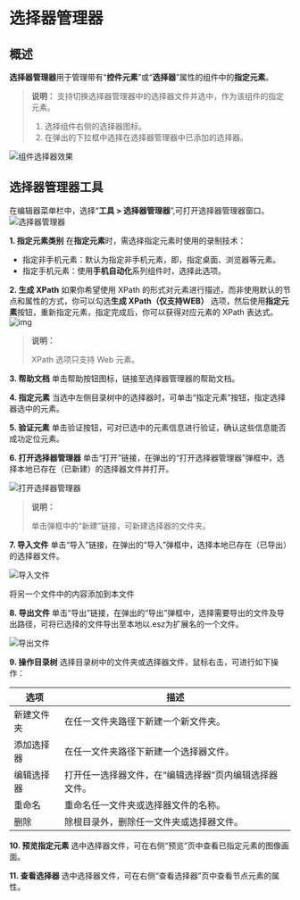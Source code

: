 # 选择器管理器

## 概述

**选择器管理器**用于管理带有“**控件元素**”或“**选择器**”属性的组件中的**指定元素**。

>**说明：**
>支持切换选择器管理器中的选择器文件并选中，作为该组件的指定元素。
>1. 选择组件右侧的选择器图标。
>2. 在弹出的下拉框中选择在选择器管理器中已添加的选择器。

![组件选择器效果](https://docimages.blob.core.chinacloudapi.cn/images/Activities/activitiesselector20201229.png)


## 选择器管理器工具
在编辑器菜单栏中，选择“**工具 > 选择器管理器**”,可打开选择器管理器窗口。
![选择器管理器](https://docimages.blob.core.chinacloudapi.cn/images/Activities/selectmanager20201229.png)

**1. 指定元素类别**
在**指定元素**时，需选择指定元素时使用的录制技术：
- 指定非手机元素：默认为指定非手机元素，即，指定桌面、浏览器等元素。
- 指定手机元素：使用**手机自动化**系列组件时，选择此选项。

**2. 生成 XPath**
如果你希望使用 XPath 的形式对元素进行描述，而非使用默认的节点和属性的方式，你可以勾选**生成 XPath（仅支持WEB）** 选项，然后使用**指定元素**按钮，重新指定元素，指定完成后，你可以获得对应元素的 XPath 表达式。
![img](https://docimages.blob.core.chinacloudapi.cn/images/Activities/xpath20201229.png)

>**说明：**
>
>XPath 选项只支持 Web 元素。

**3. 帮助文档**
单击帮助按钮图标，链接至选择器管理器的帮助文档。

**4. 指定元素**
当选中左侧目录树中的选择器时，可单击“指定元素”按钮，指定选择器选中的元素。

**5. 验证元素**
单击验证按钮，可对已选中的元素信息进行验证，确认这些信息能否成功定位元素。

**6. 打开选择器管理器**
单击“打开”链接，在弹出的“打开选择器管理器”弹框中，选择本地已存在（已新建）的选择器文件并打开。

![打开选择器管理器](https://docimages.blob.core.chinacloudapi.cn/images/Activities/openselector20201229.png)

>**说明：**
>
>单击弹框中的“新建”链接，可新建选择器的文件夹。

**7. 导入文件**
单击“导入”链接，在弹出的“导入”弹框中，选择本地已存在（已导出）的选择器文件。

![导入文件](https://docimages.blob.core.chinacloudapi.cn/images/Activities/import20201229.png)

将另一个文件中的内容添加到本文件

**8. 导出文件**
单击“导出”链接，在弹出的“导出”弹框中，选择需要导出的文件及导出路径，可将已选择的文件导出至本地以.esz为扩展名的一个文件。

![导出文件](https://docimages.blob.core.chinacloudapi.cn/images/Activities/export20201229.png)

**9. 操作目录树**
选择目录树中的文件夹或选择器文件，鼠标右击，可进行如下操作：

选项 | 描述 
---------|----------
新建文件夹 | 在任一文件夹路径下新建一个新文件夹。
添加选择器 | 在任一文件夹路径下新建一个选择器文件。
编辑选择器| 打开任一选择器文件，在“编辑选择器”页内编辑选择器文件。
重命名| 重命名任一文件夹或选择器文件的名称。
删除| 除根目录外，删除任一文件夹或选择器文件。

**10. 预览指定元素**
选中选择器文件，可在右侧“预览”页中查看已指定元素的图像画面。

**11. 查看选择器**
选中选择器文件，可在右侧“查看选择器”页中查看节点元素的属性。
